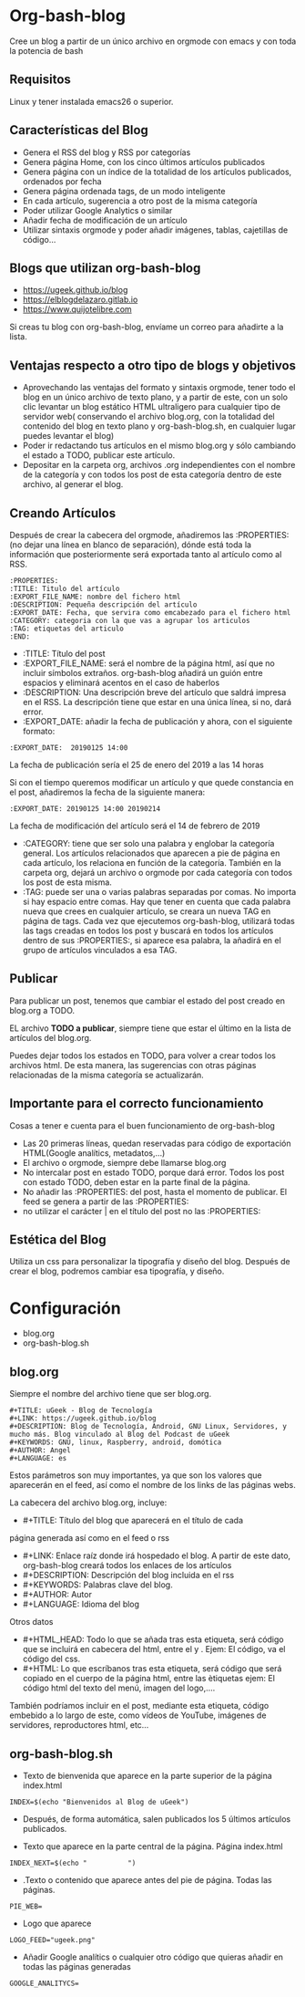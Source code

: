 # Org-bash-blog
Cree un blog a partir de un único archivo en orgmode con emacs y con toda la potencia de bash

## Requisitos 

Linux y tener instalada emacs26 o superior. 

## Características del Blog

- Genera el RSS del blog y RSS por categorías 
- Genera página Home, con los cinco últimos artículos publicados
- Genera página con un índice de la totalidad de los artículos publicados, ordenados por fecha
- Genera página ordenada tags, de un modo inteligente
- En cada artículo, sugerencia a otro post de la misma categoría 
- Poder utilizar Google Analytics o similar 
- Añadir fecha de modificación de un artículo 
- Utilizar sintaxis orgmode y poder añadir imágenes, tablas, cajetillas de código… 

## Blogs que utilizan org-bash-blog 

- <https://ugeek.github.io/blog>
- <https://elblogdelazaro.gitlab.io>
- <https://www.quijotelibre.com>

Si creas tu blog con org-bash-blog, envíame un correo para añadirte a la lista. 

## Ventajas respecto a otro tipo de blogs y objetivos

- Aprovechando las ventajas del formato y sintaxis orgmode, tener todo el blog en un único archivo de texto plano, y a partir de este, con un solo clic levantar un blog estático HTML ultraligero para cualquier tipo de servidor web( conservando el archivo blog.org, con la totalidad del contenido del blog en texto plano y org-bash-blog.sh, en cualquier lugar puedes levantar el blog) 
- Poder ir redactando tus artículos en el mismo blog.org y sólo cambiando el estado a TODO, publicar este artículo. 
- Depositar en la carpeta org, archivos .org independientes con el nombre de la categoría y con todos los post de esta categoría dentro de este archivo, al generar el blog. 

## Creando Artículos 

Después de crear la cabecera del orgmode, añadiremos las  :PROPERTIES: (no dejar una línea en blanco de separación), dónde está toda la información que posteriormente será exportada tanto al artículo como al RSS. 
```
:PROPERTIES:
:TITLE: Titulo del artículo
:EXPORT_FILE_NAME: nombre del fichero html
:DESCRIPTION: Pequeña descripción del artículo
:EXPORT_DATE: Fecha, que servira como emcabezado para el fichero html
:CATEGORY: categoria con la que vas a agrupar los articulos
:TAG: etiquetas del articulo
:END:
```
- :TITLE: Título del post
- :EXPORT_FILE_NAME: será el nombre de la página html, así que no incluir símbolos  extraños. org-bash-blog añadirá un guión entre espacios y eliminará acentos en el caso de haberlos
- :DESCRIPTION: Una descripción breve del artículo que saldrá impresa en el RSS. La descripción tiene que estar en una única línea, si no, dará error. 
- :EXPORT_DATE: añadir la fecha de publicación y ahora, con el siguiente formato:

```:EXPORT_DATE:  20190125 14:00```

La fecha de publicación sería el 25 de enero del 2019 a las 14 horas

Si con el tiempo queremos modificar  un artículo y que quede constancia en el post, añadiremos la fecha de la siguiente manera:

```:EXPORT_DATE: 20190125 14:00 20190214```

La fecha de modificación del artículo será el 14 de febrero de 2019 

- :CATEGORY: tiene que ser solo una palabra y englobar la categoría general. Los artículos relacionados que aparecen a pie de página en cada artículo, los relaciona en función de la categoría. También en la carpeta org, dejará un archivo o orgmode por cada categoría con todos los post de esta misma. 
- :TAG: puede ser una o varias palabras separadas por comas. No importa si hay espacio entre comas. Hay que tener en cuenta que cada palabra nueva que crees en cualquier artículo, se creara un nueva TAG en página de tags. Cada vez que ejecutemos org-bash-blog, utilizará todas las tags creadas en todos los post y buscará en todos los artículos dentro de sus :PROPERTIES:, si aparece esa palabra, la añadirá en el grupo de artículos vinculados a esa TAG. 

## Publicar

Para publicar un post, tenemos que cambiar el estado del post creado en  blog.org a TODO. 

EL archivo **TODO a publicar**, siempre tiene que estar el último en la lista de artículos del blog.org. 

Puedes dejar todos los estados en TODO, para volver a crear todos los archivos html.  De esta manera, las sugerencias con otras páginas relacionadas de la misma categoría se actualizarán. 

## Importante para el correcto funcionamiento

Cosas a tener e cuenta para el buen funcionamiento de org-bash-blog 

- Las 20 primeras líneas, quedan reservadas  para código de exportación HTML(Google analítics, metadatos,…) 
- El archivo o orgmode, siempre debe llamarse blog.org 
- No intercalar post en estado TODO, porque dará error. Todos los post con estado TODO, deben estar en la parte final de la página. 
- No añadir las :PROPERTIES: del post, hasta el momento de publicar. El feed se genera a partir de las :PROPERTIES:
- no utilizar el carácter | en el título del post no las :PROPERTIES:

## Estética del Blog 

Utiliza un css para personalizar la tipografía y diseño del blog. Después de crear el blog, podremos cambiar esa tipografía, y diseño. 

# Configuración 

- blog.org
- org-bash-blog.sh

## blog.org

Siempre el nombre del archivo tiene que ser blog.org.
```
#+TITLE: uGeek - Blog de Tecnología
#+LINK: https://ugeek.github.io/blog
#+DESCRIPTION: Blog de Tecnología, Android, GNU Linux, Servidores, y mucho más. Blog vinculado al Blog del Podcast de uGeek
#+KEYWORDS: GNU, linux, Raspberry, android, domótica
#+AUTHOR: Angel
#+LANGUAGE: es
```



Estos parámetros son muy importantes, ya que son los valores que aparecerán en el feed, así como el nombre de los links de las páginas webs. 

La cabecera del archivo blog.org, incluye:

- \#+TITLE: Título del blog que aparecerá en el título de cada

página generada así como en el feed o rss

- \#+LINK: Enlace raíz donde irá hospedado el blog. A partir de este dato, org-bash-blog creará todos los enlaces de los artículos
- \#+DESCRIPTION: Descripción del blog incluida en el rss
- \#+KEYWORDS: Palabras clave del blog. 
- \#+AUTHOR: Autor
- \#+LANGUAGE: Idioma del blog

Otros datos

- \#+HTML_HEAD: Todo lo que se añada tras esta etiqueta, será código que se incluirá en cabecera del html, entre el <head> y </head>.  Ejem: El código, va el código del css. 
- \#+HTML: Lo que escríbanos tras esta etiqueta, será código que será copiado en el cuerpo de la página html, entre las ètiquetas <body> </body> ejem: El código html del texto del menú, imagen del logo,…. 

También podríamos incluir en el post, mediante esta etiqueta, código embebido a lo largo de este, como vídeos de YouTube, imágenes de servidores, reproductores html, etc… 

## org-bash-blog.sh

- Texto de bienvenida que aparece en la parte superior de la página index.html

```
INDEX=$(echo "Bienvenidos al Blog de uGeek")
```

- Después, de forma automática, salen publicados los 5 últimos artículos publicados. 


- Texto que aparece en la parte central de la página. Página index.html

```
INDEX_NEXT=$(echo "          ")
```

-   .Texto o contenido que aparece antes del pie de página. Todas las páginas. 

```
PIE_WEB=
```

- Logo que aparece

```
LOGO_FEED="ugeek.png"
```

- Añadir Google analítics o cualquier otro código que quieras añadir en todas las páginas generadas

```
GOOGLE_ANALITYCS=
```





